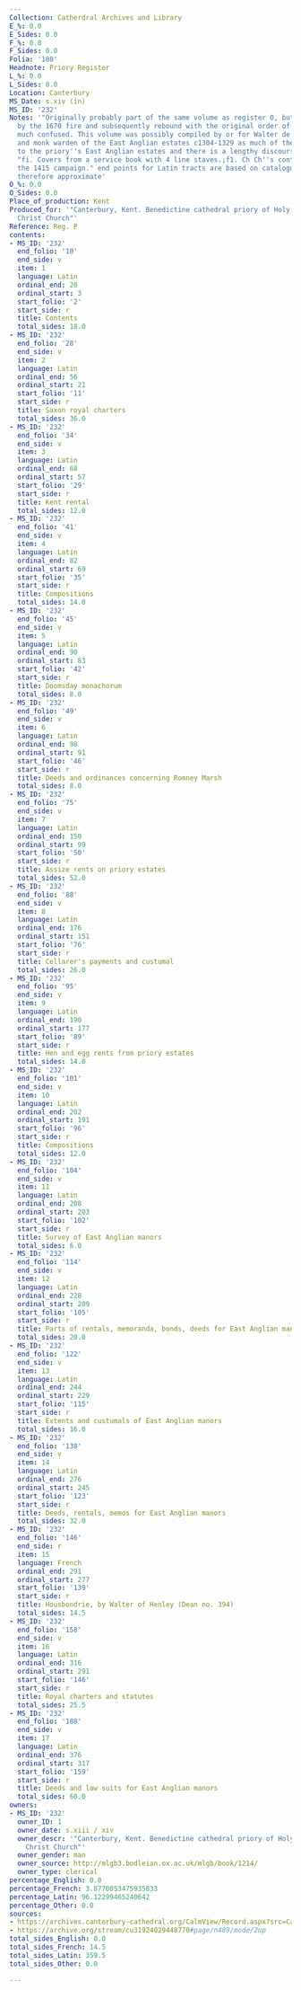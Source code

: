 ```yaml
---
Collection: Catherdral Archives and Library
E_%: 0.0
E_Sides: 0.0
F_%: 0.0
F_Sides: 0.0
Folia: '188'
Headnote: Priory Register
L_%: 0.0
L_Sides: 0.0
Location: Canterbury
MS_Date: s.xiv (in)
MS_ID: '232'
Notes: '"Originally probably part of the same volume as register O, but much damaged
  by the 1670 fire and subsequently rebound with the original order of the folios
  much confused. This volume was possibly compiled by or for Walter de Norwich, cellarer
  and monk warden of the East Anglian estates c1304-1329 as much of the material pertains
  to the priory''s East Anglian estates and there is a lengthy discourse on the cellarer.";
  "fi. Covers from a service book with 4 line staves.;f1. Ch Ch''s contribution to
  the 1415 campaign." end points for Latin tracts are based on catalogue entries and
  therefore approximate'
O_%: 0.0
O_Sides: 0.0
Place_of_production: Kent
Produced_for: '"Canterbury, Kent. Benedictine cathedral priory of Holy Trinity or
  Christ Church"'
Reference: Reg. P
contents:
- MS_ID: '232'
  end_folio: '10'
  end_side: v
  item: 1
  language: Latin
  ordinal_end: 20
  ordinal_start: 3
  start_folio: '2'
  start_side: r
  title: Contents
  total_sides: 18.0
- MS_ID: '232'
  end_folio: '28'
  end_side: v
  item: 2
  language: Latin
  ordinal_end: 56
  ordinal_start: 21
  start_folio: '11'
  start_side: r
  title: Saxon royal charters
  total_sides: 36.0
- MS_ID: '232'
  end_folio: '34'
  end_side: v
  item: 3
  language: Latin
  ordinal_end: 68
  ordinal_start: 57
  start_folio: '29'
  start_side: r
  title: Kent rental
  total_sides: 12.0
- MS_ID: '232'
  end_folio: '41'
  end_side: v
  item: 4
  language: Latin
  ordinal_end: 82
  ordinal_start: 69
  start_folio: '35'
  start_side: r
  title: Compositions
  total_sides: 14.0
- MS_ID: '232'
  end_folio: '45'
  end_side: v
  item: 5
  language: Latin
  ordinal_end: 90
  ordinal_start: 83
  start_folio: '42'
  start_side: r
  title: Doomsday monachorum
  total_sides: 8.0
- MS_ID: '232'
  end_folio: '49'
  end_side: v
  item: 6
  language: Latin
  ordinal_end: 98
  ordinal_start: 91
  start_folio: '46'
  start_side: r
  title: Deeds and ordinances concerning Romney Marsh
  total_sides: 8.0
- MS_ID: '232'
  end_folio: '75'
  end_side: v
  item: 7
  language: Latin
  ordinal_end: 150
  ordinal_start: 99
  start_folio: '50'
  start_side: r
  title: Assize rents on priory estates
  total_sides: 52.0
- MS_ID: '232'
  end_folio: '88'
  end_side: v
  item: 8
  language: Latin
  ordinal_end: 176
  ordinal_start: 151
  start_folio: '76'
  start_side: r
  title: Cellarer's payments and custumal
  total_sides: 26.0
- MS_ID: '232'
  end_folio: '95'
  end_side: v
  item: 9
  language: Latin
  ordinal_end: 190
  ordinal_start: 177
  start_folio: '89'
  start_side: r
  title: Hen and egg rents from priory estates
  total_sides: 14.0
- MS_ID: '232'
  end_folio: '101'
  end_side: v
  item: 10
  language: Latin
  ordinal_end: 202
  ordinal_start: 191
  start_folio: '96'
  start_side: r
  title: Compositions
  total_sides: 12.0
- MS_ID: '232'
  end_folio: '104'
  end_side: v
  item: 11
  language: Latin
  ordinal_end: 208
  ordinal_start: 203
  start_folio: '102'
  start_side: r
  title: Survey of East Anglian manors
  total_sides: 6.0
- MS_ID: '232'
  end_folio: '114'
  end_side: v
  item: 12
  language: Latin
  ordinal_end: 228
  ordinal_start: 209
  start_folio: '105'
  start_side: r
  title: Parts of rentals, memoranda, bonds, deeds for East Anglian manors
  total_sides: 20.0
- MS_ID: '232'
  end_folio: '122'
  end_side: v
  item: 13
  language: Latin
  ordinal_end: 244
  ordinal_start: 229
  start_folio: '115'
  start_side: r
  title: Extents and custumals of East Anglian manors
  total_sides: 16.0
- MS_ID: '232'
  end_folio: '138'
  end_side: v
  item: 14
  language: Latin
  ordinal_end: 276
  ordinal_start: 245
  start_folio: '123'
  start_side: r
  title: Deeds, rentals, memos for East Anglian manors
  total_sides: 32.0
- MS_ID: '232'
  end_folio: '146'
  end_side: r
  item: 15
  language: French
  ordinal_end: 291
  ordinal_start: 277
  start_folio: '139'
  start_side: r
  title: Housbondrie, by Walter of Henley (Dean no. 394)
  total_sides: 14.5
- MS_ID: '232'
  end_folio: '158'
  end_side: v
  item: 16
  language: Latin
  ordinal_end: 316
  ordinal_start: 291
  start_folio: '146'
  start_side: r
  title: Royal charters and statutes
  total_sides: 25.5
- MS_ID: '232'
  end_folio: '188'
  end_side: v
  item: 17
  language: Latin
  ordinal_end: 376
  ordinal_start: 317
  start_folio: '159'
  start_side: r
  title: Deeds and law suits for East Anglian manors
  total_sides: 60.0
owners:
- MS_ID: '232'
  owner_ID: 1
  owner_date: s.xiii / xiv
  owner_descr: '"Canterbury, Kent. Benedictine cathedral priory of Holy Trinity or
    Christ Church"'
  owner_gender: man
  owner_source: http://mlgb3.bodleian.ox.ac.uk/mlgb/book/1214/
  owner_type: clerical
percentage_English: 0.0
percentage_French: 3.8770053475935833
percentage_Latin: 96.12299465240642
percentage_Other: 0.0
sources:
- https://archives.canterbury-cathedral.org/CalmView/Record.aspx?src=CalmView.Catalog&id=CCA-DCc%2fRegister%2fP
- https://archive.org/stream/cu31924029448770#page/n489/mode/2up
total_sides_English: 0.0
total_sides_French: 14.5
total_sides_Latin: 359.5
total_sides_Other: 0.0

---
```

